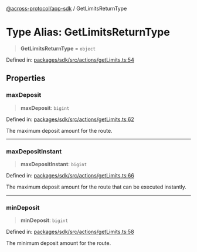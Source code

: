 [@across-protocol/app-sdk](../README.md) / GetLimitsReturnType

# Type Alias: GetLimitsReturnType

> **GetLimitsReturnType** = `object`

Defined in: [packages/sdk/src/actions/getLimits.ts:54](https://github.com/across-protocol/toolkit/blob/6b29eb5487c0ac0b498f1f420b1793303bd8b70a/packages/sdk/src/actions/getLimits.ts#L54)

## Properties

### maxDeposit

> **maxDeposit**: `bigint`

Defined in: [packages/sdk/src/actions/getLimits.ts:62](https://github.com/across-protocol/toolkit/blob/6b29eb5487c0ac0b498f1f420b1793303bd8b70a/packages/sdk/src/actions/getLimits.ts#L62)

The maximum deposit amount for the route.

***

### maxDepositInstant

> **maxDepositInstant**: `bigint`

Defined in: [packages/sdk/src/actions/getLimits.ts:66](https://github.com/across-protocol/toolkit/blob/6b29eb5487c0ac0b498f1f420b1793303bd8b70a/packages/sdk/src/actions/getLimits.ts#L66)

The maximum deposit amount for the route that can be executed instantly.

***

### minDeposit

> **minDeposit**: `bigint`

Defined in: [packages/sdk/src/actions/getLimits.ts:58](https://github.com/across-protocol/toolkit/blob/6b29eb5487c0ac0b498f1f420b1793303bd8b70a/packages/sdk/src/actions/getLimits.ts#L58)

The minimum deposit amount for the route.
